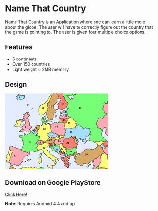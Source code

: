 # Name That Country

Name That Country is an Application
where one can learn a little more about the globe.
The user will have to correctly figure out the country
that the game is pointing to. The user is given four multiple
choice options.

## Features
* 5 continents
* Over 150 countries
* Light weight ~ 2MB memory

## Design

![](https://github.com/matthewddiaz/Android/blob/master/NameThatCountry/app/src/main/res/drawable/europe_map.jpg)

## Download on Google PlayStore

<a href="https://play.google.com/store/apps/details?id=com.matthewddiaz.namethatcountry">
Click Here!</a>

**Note:** Requires Android 4.4 and up
